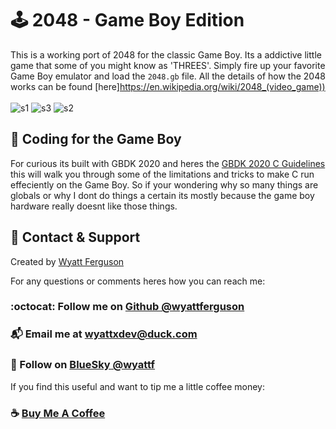 # :joystick: 2048 - Game Boy Edition

This is a working port of 2048 for the classic Game Boy. Its a addictive little game that some of you might know as 'THREES'. Simply fire up your favorite Game Boy emulator and load the `2048.gb` file. All the details of how the 2048 works can be found [here]https://en.wikipedia.org/wiki/2048_(video_game))
<br><br>
![s1](https://user-images.githubusercontent.com/503975/179377941-3c7ea943-3749-40a0-85d5-703bbf000ee3.png)
![s3](https://user-images.githubusercontent.com/503975/179377933-3c52fcc7-654d-4d86-be75-9132fdcedb20.png)
![s2](https://user-images.githubusercontent.com/503975/179377938-636d4af7-fbb5-413f-a9fe-b5570e7be5be.png)

## :rocket: Coding for the Game Boy

For curious its built with GBDK 2020 and heres the [GBDK 2020 C Guidelines](https://gbdk-2020.github.io/gbdk-2020/docs/api/docs_coding_guidelines.html#docs_c_tutorials) this will walk you through some of the limitations and tricks to make C run effeciently on the Game Boy. So if your wondering why so many things are globals or why I dont do things a certain its mostly because the game boy hardware really doesnt like those things.


## :postbox: Contact & Support

Created by [Wyatt Ferguson](https://github.com/wyattferguson)

For any questions or comments heres how you can reach me:

### :octocat: Follow me on [Github @wyattferguson](https://github.com/wyattferguson)
### :mailbox_with_mail: Email me at [wyattxdev@duck.com](wyattxdev@duck.com)
### :tropical_drink: Follow on [BlueSky @wyattf](https://wyattf.bsky.social)

If you find this useful and want to tip me a little coffee money:
### :coffee: [Buy Me A Coffee](https://www.buymeacoffee.com/wyattferguson)

<br>
